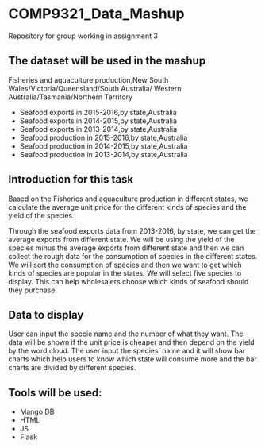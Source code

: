 # COMP9321_Data_Mashup
Repository for group working in assignment 3

## The dataset will be used in the mashup
Fisheries and aquaculture production,New South Wales/Victoria/Queensland/South Australia/ Western Australia/Tasmania/Northern Territory
* Seafood exports in 2015-2016,by state,Australia
* Seafood exports in 2014-2015,by state,Australia
* Seafood exports in 2013-2014,by state,Australia
* Seafood production in 2015-2016,by state,Australia
* Seafood production in 2014-2015,by state,Australia
* Seafood production in 2013-2014,by state,Australia

## Introduction for this task
Based on the Fisheries and aquaculture production in different states, we calculate the average unit price for the different kinds of species and the yield of the species.

Through the seafood exports data from 2013-2016, by state, we can get the average exports from different state.  We will be using the yield of the species minus the average exports from different state and then we can collect the rough data for the consumption of species in the different states. We will sort the consumption of species and then we want to get which kinds of species are popular in the states. We will select five species to display. This can help wholesalers choose which kinds of seafood should they purchase.

## Data to display
User can input the specie name and the number of what they want. The data will be shown if the unit price is cheaper and then depend on the yield by the word cloud.
The user input the species’ name and it will show bar charts which help users to know which state will consume more and the bar charts are divided by different species. 

## Tools will be used:
* Mango DB
* HTML
* JS
* Flask

